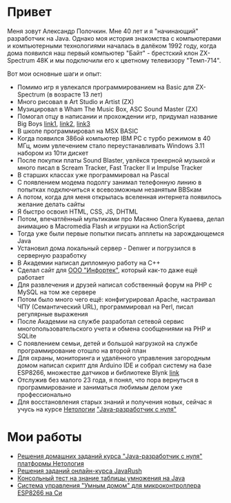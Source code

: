 # Привет
Меня зовут Александр Полочкин. Мне 40 лет и я "начинающий" разработчик на Java. Однако моя история знакомства с компьютерами и компьютерными технологиями началась в далёком 1992 году, когда дома появился наш первый компьютер "Байт" - брестский клон ZX-Spectrum 48K и мы подключили его к цветному телевизору "Темп-714".

Вот мои основные шаги и опыт:
- Помимо игр я увлекался программированием на Basic для ZX-Spectrum (в возрасте 13 лет)
- Много рисовал в Art Studio и Artist (ZX)
- Музицировал в Wham The Music Box, ASC Sound Master (ZX)
- Помогал отцу в написании и прохождении игр, придумал название Big Boys [link1](http://zxpress.ru/book_articles.php?id=329), [link2](http://speccy.info/Big_Boys), [link3](https://vtrd.in/release.php?r=1fd1d5fc303dc17f23382d8fe14679e6)
- В школе программировал на MSX BASIC
- Когда появился 386ой компьютер IBM PC с турбо режимом в 40 МГц, моим увлечением стало переустанавливать Windows 3.11 набором из 10ти дискет
- После покупки платы Sound Blaster, увлёкся трекерной музыкой и много писал в Scream Tracker, Fast Tracker II и Impulse Tracker
- В старших классах уже программировал на Pascal
- С появлением модема подолгу занимал телефонную линию в попытках подключиться к всевозможным незанятым BBSкам
- А потом, когда для меня открылась вселенная интернета появилось желание делать сайты
- Я быстро освоил HTML, CSS, JS, DHTML
- Потом, впечатлённый мультиками про Масяню Олега Куваева, делал анимацию в Macromedia Flash и игрушки на ActionScript
- Тогда уже были первые попытки писать апплеты на зарождающемся Java
- Установил дома локальный сервер - Denwer и погрузился в серверную разработку
- В Академии написал дипломную работу на C++
- Сделал сайт для [OOO "Инфортек"](https://www.infortec.ru/), который как-то даже ещё работает
- Для развлечения и друзей написал собственный форум на PHP с MySQL на том же сервере
- Потом было много чего ещё: конфигурировал Apache, настраивал ЧПУ (Семантический URL), программировал на Perl, писал регулярные выражения
- После Академии на службе разработал сетевой сервис многопользовательского учета и обмена сообщениями на PHP и SQLite
- С появлением семьи, детей и большой нагрузкой на службе программирование отошло на второй план
- Для охраны, мониторинга и удалённого управления загородным домом написал скрипт для Arduino IDE и собрал систему на базе ESP8266, множестве датчиков и библиотеке Blynk [link](https://github.com/AlexPolkinRu/LolinSecurity)
- Отслужив без малого 23 года, я понял, что пора вернуться в программирование и заниматься любимым делом уже профессионально
- Для восстановления старых знаний и получения новых, сейчас я учусь на курсе [Нетологии](https://netology.ru) ["Java-разработчик с нуля"](https://netology.ru/programs/java-developer/)

# Мои работы
- [Решения домашних заданий курса "Java-разработчик с нуля" платформы Нетология](https://github.com/AlexPolkinRu/java-homeworks)
- [Решения заданий онлайн-курса JavaRush](https://github.com/AlexPolkinRu/JavaRushSolution)
- [Консольный тест на знание таблицы умножения на Java](https://github.com/AlexPolkinRu/MultiplyTableTest)
- [Система управления "Умным домом" для микроконтроллера ESP8266 на Си](https://github.com/AlexPolkinRu/LolinSecurity)

